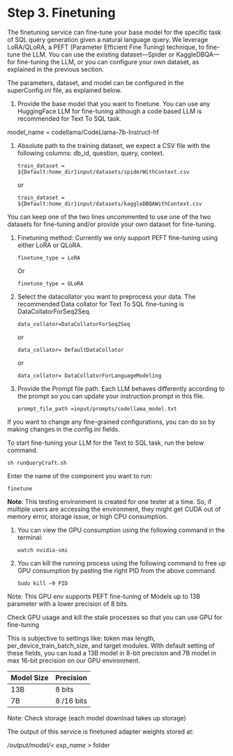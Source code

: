 # <a name="_toc347080945"></a>Step 3. Finetuning

The finetuning service can fine-tune your base model for the specific task of SQL query generation given a natural language query. We leverage LoRA/QLoRA, a PEFT (Parameter Efficient Fine Tuning) technique, to fine-tune the LLM. You can use the existing dataset—Spider or KaggleDBQA—for fine-tuning the LLM, or you can configure your own dataset, as explained in the previous section.

The parameters, dataset, and model can be configured in the superConfig.ini file, as explained below.

1. Provide the base model that you want to finetune. You can use any HuggingFace LLM for fine-tuning although a code based LLM is recommended for Text To SQL task.

model_name = codellama/CodeLlama-7b-Instruct-hf

1. Absolute path to the training dataset, we expect a CSV file with the following columns: db_id, question, query, context. 

    `train_dataset = ${Default:home_dir}input/datasets/spiderWithContext.csv`

    or

    `train_dataset = ${Default:home_dir}input/datasets/kaggleDBQAWithContext.csv`

You can keep one of the two lines uncommented to use one of the two datasets for fine-tuning and/or provide your own dataset for fine-tuning.

1. Finetuning method: Currently we only support PEFT fine-tuning using either LoRA or QLoRA.

    `finetune_type = LoRA`

    Or

    `finetune_type = QLoRA`

1. Select the datacollator you want to preprocess your data. The recommended Data collator for Text To SQL fine-tuning is DataCollatorForSeq2Seq.

   `data_collator=DataCollatorForSeq2Seq`

   or

   `data_collator= DefaultDataCollator`

   or

   `data_collator= DataCollatorForLanguageModeling`


1. Provide the Prompt file path. Each LLM behaves differently according to the prompt so you can update your instruction prompt in this file.

    `prompt_file_path =input/prompts/codellama_model.txt`

If you want to change any fine-grained configurations, you can do so by making changes in the config.ini fields. 

To start fine-tuning your LLM for the Text to SQL task, run the below command.

`sh runQueryCraft.sh`

Enter the name of the component you want to run:

`finetune`

**Note**: This testing environment is created for one tester at a time. So, if multiple users are accessing the environment, they might get CUDA out of memory error, storage issue, or high CPU consumption.

1. You can view the GPU consumption using the following command in the terminal:

    `watch nvidia-smi`

1. You can kill the running process using the following command to free up GPU consumption by pasting the right PID from the above command.

    `Sudo kill –9 PID`


Note: This GPU env supports PEFT fine-tuning of Models up to 13B parameter with a lower precision of 8 bits.

Check GPU usage and kill the stale processes so that you can use GPU for fine-tuning

This is subjective to settings like: token max length, per_device_train_batch_size, and target modules. With default setting of these fields, you can load a 13B model in 8-bit precision and 7B model in max 16-bit precision on our GPU environment. 

|**Model Size**|**Precision**|
| :- | :- |
|13B|8 bits|
|7B|8 /16 bits|

Note: Check storage (each model download takes up storage)

The output of this service is finetuned adapter weights stored at:

*/output/model/< exp_name >* folder
